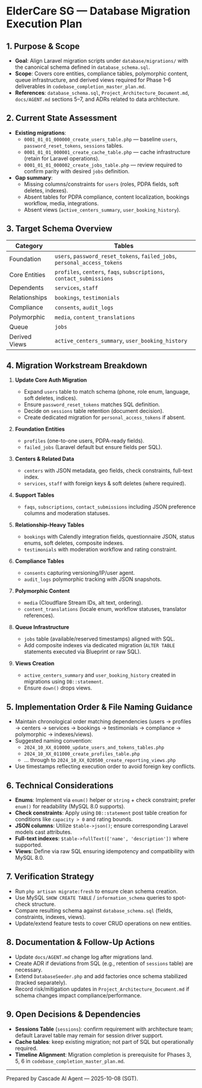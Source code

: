 # ElderCare SG — Database Migration Execution Plan

## 1. Purpose & Scope
- **Goal**: Align Laravel migration scripts under `database/migrations/` with the canonical schema defined in `database_schema.sql`.
- **Scope**: Covers core entities, compliance tables, polymorphic content, queue infrastructure, and derived views required for Phase 1–6 deliverables in `codebase_completion_master_plan.md`.
- **References**: `database_schema.sql`, `Project_Architecture_Document.md`, `docs/AGENT.md` sections 5–7, and ADRs related to data architecture.

## 2. Current State Assessment
- **Existing migrations**:
  - `0001_01_01_000000_create_users_table.php` — baseline `users`, `password_reset_tokens`, `sessions` tables.
  - `0001_01_01_000001_create_cache_table.php` — cache infrastructure (retain for Laravel operations).
  - `0001_01_01_000002_create_jobs_table.php` — review required to confirm parity with desired `jobs` definition.
- **Gap summary**:
  - Missing columns/constraints for `users` (roles, PDPA fields, soft deletes, indexes).
  - Absent tables for PDPA compliance, content localization, bookings workflow, media, integrations.
  - Absent views (`active_centers_summary`, `user_booking_history`).

## 3. Target Schema Overview
| Category | Tables |
| --- | --- |
| Foundation | `users`, `password_reset_tokens`, `failed_jobs`, `personal_access_tokens` |
| Core Entities | `profiles`, `centers`, `faqs`, `subscriptions`, `contact_submissions` |
| Dependents | `services`, `staff` |
| Relationships | `bookings`, `testimonials` |
| Compliance | `consents`, `audit_logs` |
| Polymorphic | `media`, `content_translations` |
| Queue | `jobs` |
| Derived Views | `active_centers_summary`, `user_booking_history` |

## 4. Migration Workstream Breakdown
1. **Update Core Auth Migration**
   - Expand `users` table to match schema (phone, role enum, language, soft deletes, indices).
   - Ensure `password_reset_tokens` matches SQL definition.
   - Decide on `sessions` table retention (document decision).
   - Create dedicated migration for `personal_access_tokens` if absent.

2. **Foundation Entities**
   - `profiles` (one-to-one users, PDPA-ready fields).
   - `failed_jobs` (Laravel default but ensure fields per SQL).

3. **Centers & Related Data**
   - `centers` with JSON metadata, geo fields, check constraints, full-text index.
   - `services`, `staff` with foreign keys & soft deletes (where required).

4. **Support Tables**
   - `faqs`, `subscriptions`, `contact_submissions` including JSON preference columns and moderation statuses.

5. **Relationship-Heavy Tables**
   - `bookings` with Calendly integration fields, questionnaire JSON, status enums, soft deletes, composite indexes.
   - `testimonials` with moderation workflow and rating constraint.

6. **Compliance Tables**
   - `consents` capturing versioning/IP/user agent.
   - `audit_logs` polymorphic tracking with JSON snapshots.

7. **Polymorphic Content**
   - `media` (Cloudflare Stream IDs, alt text, ordering).
   - `content_translations` (locale enum, workflow statuses, translator references).

8. **Queue Infrastructure**
   - `jobs` table (available/reserved timestamps) aligned with SQL.
   - Add composite indexes via dedicated migration (`ALTER TABLE` statements executed via Blueprint or raw SQL).

9. **Views Creation**
   - `active_centers_summary` and `user_booking_history` created in migrations using `DB::statement`.
   - Ensure `down()` drops views.

## 5. Implementation Order & File Naming Guidance
- Maintain chronological order matching dependencies (users → profiles → centers → services → bookings → testimonials → compliance → polymorphic → indexes/views).
- Suggested naming convention:
  - `2024_10_XX_010000_update_users_and_tokens_tables.php`
  - `2024_10_XX_011000_create_profiles_table.php`
  - ... through to `2024_10_XX_020500_create_reporting_views.php`
- Use timestamps reflecting execution order to avoid foreign key conflicts.

## 6. Technical Considerations
- **Enums**: Implement via `enum()` helper or `string` + check constraint; prefer `enum()` for readability (MySQL 8.0 supports).
- **Check constraints**: Apply using `DB::statement` post table creation for conditions like `capacity > 0` and rating bounds.
- **JSON columns**: Utilize `$table->json()`; ensure corresponding Laravel models cast attributes.
- **Full-text indexes**: `$table->fullText(['name', 'description'])` where supported.
- **Views**: Define via raw SQL ensuring idempotency and compatibility with MySQL 8.0.

## 7. Verification Strategy
- Run `php artisan migrate:fresh` to ensure clean schema creation.
- Use MySQL `SHOW CREATE TABLE` / `information_schema` queries to spot-check structure.
- Compare resulting schema against `database_schema.sql` (fields, constraints, indexes, views).
- Update/extend feature tests to cover CRUD operations on new entities.

## 8. Documentation & Follow-Up Actions
- Update `docs/AGENT.md` change log after migrations land.
- Create ADR if deviations from SQL (e.g., retention of `sessions` table) are necessary.
- Extend `DatabaseSeeder.php` and add factories once schema stabilized (tracked separately).
- Record risk/mitigation updates in `Project_Architecture_Document.md` if schema changes impact compliance/performance.

## 9. Open Decisions & Dependencies
- **Sessions Table** (`sessions`): confirm requirement with architecture team; default Laravel table may remain for session driver support.
- **Cache tables**: keep existing migration; not part of SQL but operationally required.
- **Timeline Alignment**: Migration completion is prerequisite for Phases 3, 5, 6 in `codebase_completion_master_plan.md`.

---
Prepared by Cascade AI Agent — 2025-10-08 (SGT).

